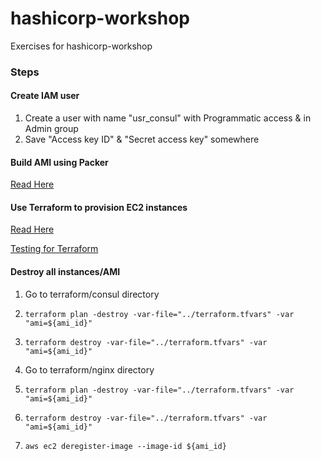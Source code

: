 # hashicorp-workshop
Exercises for hashicorp-workshop

### Steps

#### Create IAM user
1. Create a user with name "usr_consul" with Programmatic access & in Admin group
2. Save "Access key ID" & "Secret access key" somewhere

#### Build AMI using Packer
[Read Here](packer/README.md)
   
#### Use Terraform to provision EC2 instances
[Read Here](terraform/README.md)

[Testing for Terraform](terraform/nginx/tests/README.md)

#### Destroy all instances/AMI 
1. Go to terraform/consul directory
2. `terraform plan -destroy -var-file="../terraform.tfvars" -var "ami=${ami_id}"`
3. `terraform destroy -var-file="../terraform.tfvars" -var "ami=${ami_id}"`

4. Go to terraform/nginx directory
5. `terraform plan -destroy -var-file="../terraform.tfvars" -var "ami=${ami_id}"`
6. `terraform destroy -var-file="../terraform.tfvars" -var "ami=${ami_id}"`

7. `aws ec2 deregister-image --image-id ${ami_id}`
